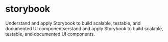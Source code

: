 # storybook
Understand and apply Storybook to build scalable, testable, and documented UI componentserstand and apply Storybook to build scalable, testable, and documented UI components.
